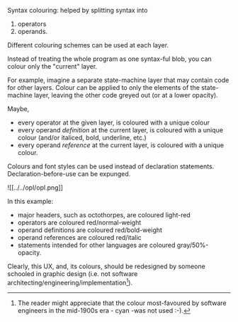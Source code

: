 Syntax colouring: helped by splitting syntax into 
1. operators
2. operands.

Different colouring schemes can be used at each layer.

Instead of treating the whole program as one syntax-ful blob, you can colour only the "current" layer.

For example, imagine a separate state-machine layer that may contain code for other layers.  Colour can be applied to only the elements of the state-machine layer, leaving the other code greyed out (or at a lower opacity).

Maybe, 
- every operator at the given layer, is coloured with a unique colour
- every operand *definition* at the current layer, is coloured with a unique colour (and/or italiced, bold, underline, etc.)
- every operand *reference* at the current layer, is coloured with a unique colour.

Colours and font styles can be used instead of declaration statements.  Declaration-before-use can be expunged.

![[../../opl/opl.png]]

In this example:
- major headers, such as octothorpes, are coloured light-red
- operators are coloured red/normal-weight
- operand definitions are coloured red/bold-weight
- operand references are coloured red/italic
- statements intended for other languages are coloured gray/50%-opacity.

Clearly, this UX, and, its colours, should be redesigned by someone schooled in graphic design (i.e. not software architecting/engineering/implementation[^cyan]).

[^cyan]: The reader might appreciate that the colour most-favoured by software engineers in the mid-1900s era - cyan -was not used :-).
